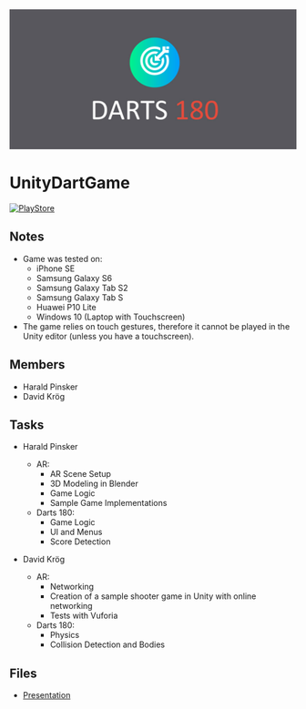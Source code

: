 <img src="Presentation/Screenshots/graphic.jpg"/>

# UnityDartGame

<a href="https://play.google.com/store/apps/details?id=com.hpdk.darts">
  <img border="0" alt="PlayStore" src="https://upload.wikimedia.org/wikipedia/commons/thumb/c/cd/Get_it_on_Google_play.svg/1280px-Get_it_on_Google_play.svg.png" width="300">
</a>

## Notes
* Game was tested on:
  * iPhone SE
  * Samsung Galaxy S6
  * Samsung Galaxy Tab S2
  * Samsung Galaxy Tab S
  * Huawei P10 Lite
  * Windows 10 (Laptop with Touchscreen)
* The game relies on touch gestures, therefore it cannot be played in the Unity editor (unless you have a touchscreen).

## Members
* Harald Pinsker
* David Krög

## Tasks
* Harald Pinsker
  * AR:
    * AR Scene Setup
    * 3D Modeling in Blender
    * Game Logic
    * Sample Game Implementations
  * Darts 180:
    * Game Logic
    * UI and Menus
    * Score Detection

* David Krög
  * AR:
    * Networking
    * Creation of a sample shooter game in Unity with online networking
    * Tests with Vuforia
  * Darts 180:
    * Physics
    * Collision Detection and Bodies

## Files
* [Presentation](Presentation/projectpresentation.pptx)





